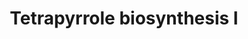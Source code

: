 ---
authors:
- Anwesha
- Eweitz
description: This event has been computationally inferred from an event that has been
  demonstrated in another species.<p>The inference is based on Ensembl Compara orthology
  projection. Briefly, reactions for which all involved PhysicalEntities (in input,
  output and catalyst) have a mapped ortholog or paralog are inferred to the other
  species. High-level events are also inferred for these events to allow for easier
  navigation.<p>Details of projection methods and parameters may be found <a href="/projection.html">here.</a><p>  Source:[http://plantreactome.gramene.org/
  Plant Reactome].
last-edited: 2021-05-19
organisms:
- Arabidopsis thaliana
redirect_from:
- /index.php/Pathway:WP2950
- /instance/WP2950
revision: null
schema-jsonld:
- '@context': https://schema.org/
  '@id': https://wikipathways.github.io/pathways/WP2950.html
  '@type': Dataset
  creator:
    '@type': Organization
    name: WikiPathways
  description: This event has been computationally inferred from an event that has
    been demonstrated in another species.<p>The inference is based on Ensembl Compara
    orthology projection. Briefly, reactions for which all involved PhysicalEntities
    (in input, output and catalyst) have a mapped ortholog or paralog are inferred
    to the other species. High-level events are also inferred for these events to
    allow for easier navigation.<p>Details of projection methods and parameters may
    be found <a href="/projection.html">here.</a><p>  Source:[http://plantreactome.gramene.org/
    Plant Reactome].
  keywords:
  - (LOC_OS06G49110.1)
  - (LOC_OS08G41990.1)
  - 2,1-aminomutase
  - 5-amino-levulinate
  - AT2G26540
  - AT5G08280
  - H2O
  - HMBL
  - Homologues of
  - NH3
  - PBG
  - glutamate-1-semialdehyde
  - porphobilinogen
  - synthase
  - uroporphyrinogen-III
  license: CC0
  name: Tetrapyrrole biosynthesis I
seo: CreativeWork
title: Tetrapyrrole biosynthesis I
wpid: WP2950
---